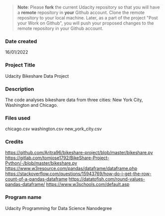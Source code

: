 >**Note**: Please **fork** the current Udacity repository so that you will have a **remote** repository in **your** Github account. Clone the remote repository to your local machine. Later, as a part of the project "Post your Work on Github", you will push your proposed changes to the remote repository in your Github account.

### Date created
16/01/2022

### Project Title
Udacity Bikeshare Data Project

### Description
The code analyses bikeshare data from three cities: New York City, Washington and Chicago.

### Files used
chicago.csv
washington.csv
new_york_city.csv

### Credits
https://github.com/Aritra96/bikeshare-project/blob/master/bikeshare.py
https://gitlab.com/tomjose1792/BikeShare-Project-Python/-/blob/master/bikeshare.py
https://www.w3resource.com/pandas/dataframe/dataframe.php
https://stackoverflow.com/questions/15943769/how-do-i-get-the-row-count-of-a-pandas-dataframe
https://datatofish.com/round-values-pandas-dataframe/
https://www.w3schools.com/default.asp

### Program name
Udacity Programming for Data Science Nanodegree
